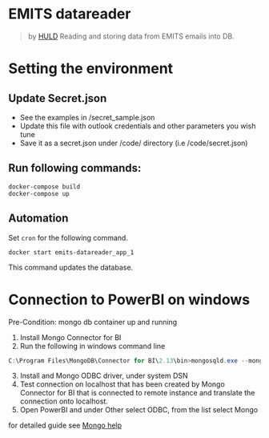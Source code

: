 # EMITS datareader 
> by [HULD](https://huld.io)
Reading and storing data from EMITS emails into DB.

# Setting the environment
## Update Secret.json
* See the examples in /secret_sample.json
* Update this file with outlook credentials and other parameters you wish tune
* Save it as a secret.json under /code/ directory (i.e /code/secret.json)

## Run following commands:
```
docker-compose build
docker-compose up
```
## Automation
Set `cron` for the following command.
```
docker start emits-datareader_app_1
```
This command updates the database.

# Connection to PowerBI on windows
Pre-Condition: mongo db container up and running
1. Install Mongo Connector for BI
2. Run  the following in windows command line 
```PowerShell
C:\Program Files\MongoDB\Connector for BI\2.13\bin>mongosqld.exe --mongo-uri <ip address on which a container has been exposed> -u <mongo user name from secret.json> -p <password from secret.json>
```
3. Install and Mongo ODBC driver, under system DSN 
4. Test connection on localhost that has been created by Mongo Connector for BI that is connected to remote instance and translate the connection onto localhost.
5. Open PowerBI and under Other select ODBC, from the list select Mongo

for detailed guide see [Mongo help](http://docs.mongodb.com/bi-connector/master/reference/odbc-driver/)